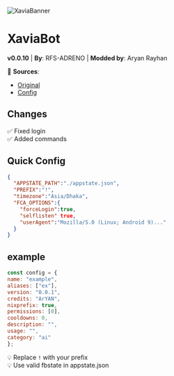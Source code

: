 ![XaviaBanner](https://i.ibb.co/K0ZSt89/XaviaFCB.png)

# XaviaBot  
**v0.0.10** | **By**: RFS-ADRENO | **Modded by**: Aryan Rayhan

🔗 **Sources**:  
- [Original](https://github.com/XaviaTeam/XaviaBot)  
- [Config](https://github.com/aryannix/Xaviabot/blob/main/config/config.main.json)  

## Changes  
✅ Fixed login  
✅ Added commands  

## Quick Config  
```json
{
  "APPSTATE_PATH":"./appstate.json",
  "PREFIX":"!",
  "timezone":"Asia/Dhaka",
  "FCA_OPTIONS":{
    "forceLogin":true,
    "selflisten" true,
    "userAgent":"Mozilla/5.0 (Linux; Android 9)..."
  }
}
```



## example

```javascript
const config = {
name: "example",
aliases: ["ex"],
version: "0.0.1",
credits: "ArYAN",
nixprefix: true,
permissions: [0],
cooldowns: 0,
description: "",
usage: "",
category: "ai"
};
```

💡 Replace `!` with your prefix  
💡 Use valid fbstate in appstate.json 
